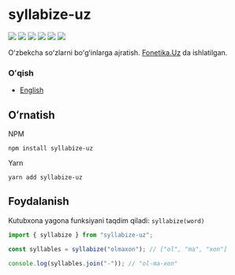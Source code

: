 # syllabize-uz

[![](https://github.com/Diyorbek/syllabize-uz/workflows/Build/badge.svg?branch=master)](https://github.com/Diyorbek/syllabize-uz/actions)
[![](https://codecov.io/gh/Diyorbek/syllabize-uz/branch/master/graph/badge.svg)](https://codecov.io/gh/Diyorbek/syllabize-uz)
[![](https://img.shields.io/npm/v/syllabize-uz)](https://npmjs.com/syllabize-uz)
[![](https://img.shields.io/npm/types/syllabize-uz)](https://npmjs.com/syllabize-uz)
[![](https://img.shields.io/bundlephobia/minzip/syllabize-uz)](https://bundlephobia.com/result?p=syllabize-uz)
[![](https://img.shields.io/npm/l/syllabize-uz)](https://npmjs.com/syllabize-uz)

Oʻzbekcha soʻzlarni boʻgʻinlarga ajratish. [Fonetika.Uz](https://fonetika.uz/) da ishlatilgan.

### Oʻqish

- [English](https://github.com/Diyorbek/syllabize-uz/blob/master/README.md)

## Oʻrnatish

NPM

```
npm install syllabize-uz
```

Yarn

```
yarn add syllabize-uz
```

## Foydalanish

Kutubxona yagona funksiyani taqdim qiladi: `syllabize(word)`

```js
import { syllabize } from "syllabize-uz";

const syllables = syllabize("olmaxon"); // ["ol", "ma", "xon"]

console.log(syllables.join("-")); // "ol-ma-xon"
```

